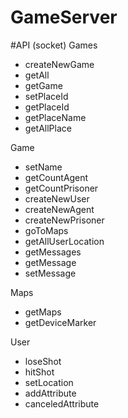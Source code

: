 # GameServer

#API (socket)
Games
- createNewGame
- getAll
- getGame
- setPlaceId
- getPlaceId
- getPlaceName
- getAllPlace

Game
- setName
- getCountAgent
- getCountPrisoner
- createNewUser
- createNewAgent
- createNewPrisoner
- goToMaps
- getAllUserLocation
- getMessages
- getMessage
- setMessage

Maps
- getMaps
- getDeviceMarker

User
- loseShot
- hitShot
- setLocation
- addAttribute
- canceledAttribute
